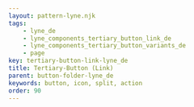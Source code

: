 ```yaml
---
layout: pattern-lyne.njk
tags: 
    - lyne_de
    - lyne_components_tertiary_button_link_de
    - lyne_components_tertiary_button_variants_de
    - page
key: tertiary-button-link-lyne_de
title: Tertiary-Button (Link)
parent: button-folder-lyne_de
keywords: button, icon, split, action
order: 90
---
```

